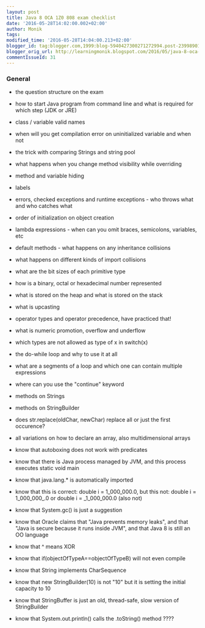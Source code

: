 ```yaml
---
layout: post
title: Java 8 OCA 1Z0 808 exam checklist
date: '2016-05-28T14:02:00.002+02:00'
author: Monik
tags:
modified_time: '2016-05-28T14:04:00.213+02:00'
blogger_id: tag:blogger.com,1999:blog-5940427300271272994.post-2399890181916792650
blogger_orig_url: http://learningmonik.blogspot.com/2016/05/java-8-oca-1z0-808-exam-checklist.html
commentIssueId: 31
---
```


### General

- the question structure on the exam
- how to start Java program from command line and what is required for which step (JDK or JRE)
- class / variable valid names
- when will you get compilation error on uninitialized variable and when not
- the trick with comparing Strings and string pool
- what happens when you change method visibility while overriding
- method and variable hiding
- labels
- errors, checked exceptions and runtime exceptions - who throws what and who catches what
- order of initialization on object creation
- lambda expressions - when can you omit braces, semicolons, variables, etc
- default methods - what happens on any inheritance collisions
- what happens on different kinds of import collisions
- what are the bit sizes of each primitive type
- how is a binary, octal or hexadecimal number represented
- what is stored on the heap and what is stored on the stack
- what is upcasting
- operator types and operator precedence, have practiced that!
- what is numeric promotion, overflow and underflow
- which types are not allowed as type of x in switch(x)
- the do-while loop and why to use it at all
- what are a segments of a loop and which one can contain multiple expressions
- where can you use the "continue" keyword
- methods on Strings
- methods on StringBuilder
- does str.replace(oldChar, newChar) replace all or just the first occurence?
- all variations on how to declare an array, also multidimensional arrays




- know that autoboxing does not work with predicates
- know that there is Java process managed by JVM, and this process executes static void main
- know that java.lang.* is automatically imported
- know that this is correct: double i = 1_000_000.0, but this not: double i = 1_000_000_.0 or double i = _1_000_000.0 (also not)
- know that System.gc() is just a suggestion
- know that Oracle claims that "Java prevents memory leaks", and that "Java is secure because it runs inside JVM", and that Java 8 is still an OO language
- know that ^ means XOR
- know that if(objectOfTypeA==objectOfTypeB) will not even compile
- know that String implements CharSequence
- know that new StringBuilder(10) is not "10" but it is setting the initial capacity to 10
- know that StringBuffer is just an old, thread-safe, slow version of StringBuilder
- know that System.out.println() calls the .toString() method ????
